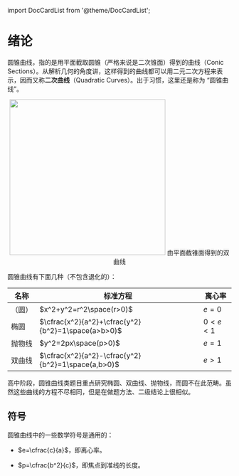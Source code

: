 import DocCardList from '@theme/DocCardList';

# 绪论

圆锥曲线，指的是用平面截取圆锥（严格来说是二次锥面）得到的曲线（Conic Sections）。从解析几何的角度讲，这样得到的曲线都可以用二元二次方程来表示，因而又称**二次曲线**（Quadratic Curves）。出于习惯，这里还是称为 “圆锥曲线”。

<center>
    <img src='/img/math/quadratic-curves.webp' height='350rem' className='invertable-img' />
    由平面截锥面得到的双曲线
</center>

圆锥曲线有下面几种（不包含退化的）：

| 名称 | 标准方程 | 离心率 |
| - | - | - |
| （圆） | $x^2+y^2=r^2\space(r>0)$ | $e=0$ |
| 椭圆 | $\cfrac{x^2}{a^2}+\cfrac{y^2}{b^2}=1\space(a>b>0)$ | $0<e<1$ |
| 抛物线 | $y^2=2px\space(p>0)$ | $e=1$ |
| 双曲线 | $\cfrac{x^2}{a^2}-\cfrac{y^2}{b^2}=1\space(a,b>0)$ | $e>1$ |

高中阶段，圆锥曲线类题目重点研究椭圆、双曲线、抛物线，而圆不在此范畴。虽然这些曲线的方程不尽相同，但是在做题方法、二级结论上很相似。

## 符号

圆锥曲线中的一些数学符号是通用的：

- $e=\cfrac{c}{a}$，即离心率。

- $p=\cfrac{b^2}{c}$，即焦点到准线的长度。